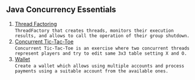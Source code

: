 ## Java Concurrency Essentials
1. [Thread Factoring](https://github.com/pp8a/Professional_Java_SE_Development/tree/main/Java%20Concurrency%20Essentials/thread-factoring)<br/> ```ThreadFactory that creates threads, monitors their execution results, and allows to call the operation of their group shutdown.```
2. [Concurrent Tic-Tac-Toe](https://github.com/pp8a/Professional_Java_SE_Development/tree/main/Java%20Concurrency%20Essentials/concurrent-tic-tac-toe)<br/> ```Concurrent Tic-Tac-Toe is an exercise where two concurrent threads represent players and try to edit same 3x3 table setting X and O.```
3. [Wallet](https://github.com/pp8a/Professional_Java_SE_Development/tree/main/Java%20Concurrency%20Essentials/wallet) <br/> ```Create a wallet which allows using multiple accounts and process payments using a suitable account from the available ones.```
